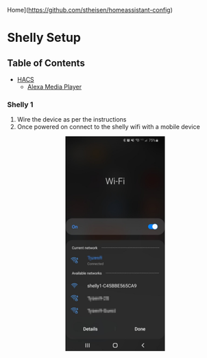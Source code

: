Home](https://github.com/stheisen/homeassistant-config)
# Shelly Setup

## Table of Contents
  * [HACS](#HACS)
    * [Alexa Media Player](#Alexa-Media-Player)

### Shelly 1
1. Wire the device as per the instructions
2. Once powered on connect to the shelly wifi with a mobile device
<p align="center"><img src="./images/setup_shelly/shelly_wifiSelect.png" height="500"></p>
